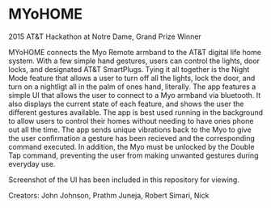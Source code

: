 # MYoHOME
2015 AT&amp;T Hackathon at Notre Dame, Grand Prize Winner

MYoHOME connects the Myo Remote armband to the AT&T digital life home system. With a few simple hand gestures, users can control the lights, door locks, and designated AT&T SmartPlugs. Tying it all together is the Night Mode feature that allows a user to turn off all the lights, lock the door, and turn on a nightligt all in the palm of ones hand, literally. The app features a simple UI that allows the user to connect to a Myo armband via bluetooth. It also displays the current state of each feature, and shows the user the different gestures available. The app is best used running in the background to allow users to control their homes without needing to have ones phone out all the time. The app sends unique vibrations back to the Myo to give the user confirmation a gesture has been recieved and the corresponding command executed. In addition, the Myo must be unlocked by the Double Tap command, preventing the user from making unwanted gestures during everyday use.

Screenshot of the UI has been included in this repository for viewing.

Creators: John Johnson, Prathm Juneja, Robert Simari, Nick
